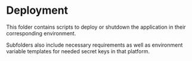 # Deployment

This folder contains scripts to deploy or shutdown the application in their corresponding environment.

Subfolders also include necessary requirements as well as environment variable templates for needed secret keys in that platform.
